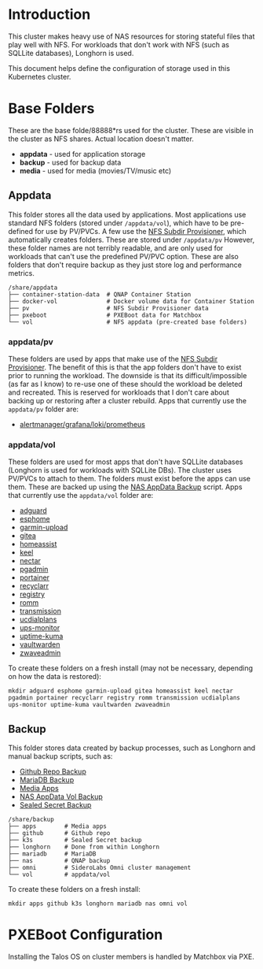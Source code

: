 # Introduction
This cluster makes heavy use of NAS resources for storing stateful files that play well with NFS. For workloads that don't work with NFS (such as SQLLite databases), Longhorn is used.

This document helps define the configuration of storage used in this Kubernetes cluster.

# Base Folders
These are the base folde/88888*rs used for the cluster. These are visible in the cluster as NFS shares. Actual location doesn't matter.
* **appdata** - used for application storage
* **backup** - used for backup data
* **media** - used for media (movies/TV/music etc)

## Appdata
This folder stores all the data used by applications. Most applications use standard NFS folders (stored under `/appdata/vol`), which have to be pre-defined for use by PV/PVCs. A few use the [NFS Subdir Provisioner](https://github.com/kubernetes-sigs/nfs-subdir-external-provisioner), which automatically creates folders. These are stored under `/appdata/pv` However, these folder names are not terribly readable, and are only used for workloads that can't use the predefined PV/PVC option. These are also folders that don't require backup as they just store log and performance metrics.
```
/share/appdata
├── container-station-data  # QNAP Container Station
├── docker-vol              # Docker volume data for Container Station
├── pv                      # NFS Subdir Provisioner data
├── pxeboot                 # PXEBoot data for Matchbox
└── vol                     # NFS appdata (pre-created base folders)
```

### appdata/pv
These folders are used by apps that make use of the [NFS Subdir Provisioner](https://github.com/kubernetes-sigs/nfs-subdir-external-provisioner). The benefit of this is that the app folders don't have to exist prior to running the workload. The downside is that its difficult/impossible (as far as I know) to re-use one of these should the workload be deleted and recreated. This is reserved for workloads that I don't care about backing up or restoring after a cluster rebuild.
Apps that currently use the `appdata/pv` folder are:
* [alertmanager/grafana/loki/prometheus](/monitoring)

### appdata/vol
These folders are used for most apps that don't have SQLLite databases (Longhorn is used for workloads with SQLLite DBs). The cluster uses PV/PVCs to attach to them. The folders must exist before the apps can use them. These are backed up using the [NAS AppData Backup](/nfs-provisioner) script.
Apps that currently use the `appdata/vol` folder are:
* [adguard](/adguard)
* [esphome](/home-automation/esphome)
* [garmin-upload](/garmin-upload)
* [gitea](/gitea)
* [homeassist](/home-automation/homeassist)
* [keel](/keel)
* [nectar](/nectar)
* [pgadmin](/pgadmin)
* [portainer](/portainer)
* [recyclarr](/media-tools/recyclarr)
* [registry](/registry)
* [romm](/media-tools/romm)
* [transmission](/media-tools/transmission)
* [ucdialplans](/ucdialplans)
* [ups-monitor](/home-automation/ups-monitor)
* [uptime-kuma](/uptime-kuma)
* [vaultwarden](/vaultwarden)
* [zwaveadmin](/home-automation/zwaveadmin)

To create these folders on a fresh install (may not be necessary, depending on how the data is restored):
```
mkdir adguard esphome garmin-upload gitea homeassist keel nectar pgadmin portainer recyclarr registry romm transmission ucdialplans ups-monitor uptime-kuma vaultwarden zwaveadmin
```

## Backup
This folder stores data created by backup processes, such as Longhorn and manual backup scripts, such as:
* [Github Repo Backup](/gitea/configmap-github-backup.yaml)
* [MariaDB Backup](/mariadb/backup-cronjob.yaml)
* [Media Apps](/media-tools/backup)
* [NAS AppData Vol Backup](/nfs-provisioner/configmap-backup-apps-script.yaml)
* [Sealed Secret Backup](/sealed-secrets/configmap-script.yaml)

```
/share/backup
├── apps        # Media apps
├── github      # Github repo
├── k3s         # Sealed Secret backup
├── longhorn    # Done from within Longhorn
├── mariadb     # MariaDB
├── nas         # QNAP backup
├── omni        # SideroLabs Omni cluster management
└── vol         # appdata/vol
```

To create these folders on a fresh install:
```
mkdir apps github k3s longhorn mariadb nas omni vol
```

# PXEBoot Configuration
Installing the Talos OS on cluster members is handled by Matchbox via PXE. 